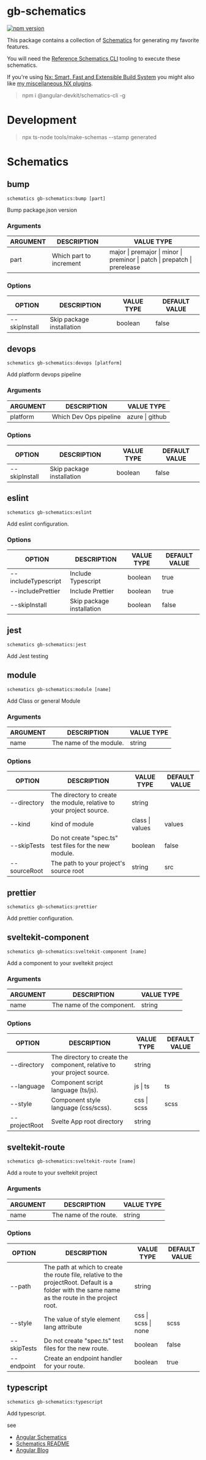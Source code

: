 # gb-schematics

[![npm version](https://badge.fury.io/js/gb-schematics.svg)](https://badge.fury.io/js/gb-schematics)

This package contains a collection of [Schematics](https://github.com/angular/angular-cli/tree/main/packages/angular_devkit/schematics) for generating my favorite features.

You will need the [Reference Schematics CLI](https://www.npmjs.com/package/@angular-devkit/schematics-cli) tooling to execute these schematics.

If you're using [Nx: Smart, Fast and Extensible Build System](https://nx.dev/) you might also like [my miscellaneous NX plugins](https://github.com/GaryB432/gb-nx).

> npm i @angular-devkit/schematics-cli -g

# Development

> npx ts-node tools/make-schemas --stamp generated

# Schematics

## bump

```
schematics gb-schematics:bump [part]
```

Bump package.json version

### Arguments

| ARGUMENT | DESCRIPTION             | VALUE TYPE                                                                |
| -------- | ----------------------- | ------------------------------------------------------------------------- |
| part     | Which part to increment | major \| premajor \| minor \| preminor \| patch \| prepatch \| prerelease |

### Options

| OPTION        | DESCRIPTION               | VALUE TYPE | DEFAULT VALUE |
| ------------- | ------------------------- | ---------- | ------------- |
| --skipInstall | Skip package installation | boolean    | false         |

## devops

```
schematics gb-schematics:devops [platform]
```

Add platform devops pipeline

### Arguments

| ARGUMENT | DESCRIPTION            | VALUE TYPE      |
| -------- | ---------------------- | --------------- |
| platform | Which Dev Ops pipeline | azure \| github |

### Options

| OPTION        | DESCRIPTION               | VALUE TYPE | DEFAULT VALUE |
| ------------- | ------------------------- | ---------- | ------------- |
| --skipInstall | Skip package installation | boolean    | false         |

## eslint

```
schematics gb-schematics:eslint
```

Add eslint configuration.

### Options

| OPTION              | DESCRIPTION               | VALUE TYPE | DEFAULT VALUE |
| ------------------- | ------------------------- | ---------- | ------------- |
| --includeTypescript | Include Typescript        | boolean    | true          |
| --includePrettier   | Include Prettier          | boolean    | true          |
| --skipInstall       | Skip package installation | boolean    | false         |

## jest

```
schematics gb-schematics:jest
```

Add Jest testing

## module

```
schematics gb-schematics:module [name]
```

Add Class or general Module

### Arguments

| ARGUMENT | DESCRIPTION             | VALUE TYPE |
| -------- | ----------------------- | ---------- |
| name     | The name of the module. | string     |

### Options

| OPTION       | DESCRIPTION                                                          | VALUE TYPE      | DEFAULT VALUE |
| ------------ | -------------------------------------------------------------------- | --------------- | ------------- |
| --directory  | The directory to create the module, relative to your project source. | string          |               |
| --kind       | kind of module                                                       | class \| values | values        |
| --skipTests  | Do not create "spec.ts" test files for the new module.               | boolean         | false         |
| --sourceRoot | The path to your project's source root                               | string          | src           |

## prettier

```
schematics gb-schematics:prettier
```

Add prettier configuration.

## sveltekit-component

```
schematics gb-schematics:sveltekit-component [name]
```

Add a component to your sveltekit project

### Arguments

| ARGUMENT | DESCRIPTION                | VALUE TYPE |
| -------- | -------------------------- | ---------- |
| name     | The name of the component. | string     |

### Options

| OPTION        | DESCRIPTION                                                             | VALUE TYPE  | DEFAULT VALUE |
| ------------- | ----------------------------------------------------------------------- | ----------- | ------------- |
| --directory   | The directory to create the component, relative to your project source. | string      |               |
| --language    | Component script language (ts/js).                                      | js \| ts    | ts            |
| --style       | Component style language (css/scss).                                    | css \| scss | scss          |
| --projectRoot | Svelte App root directory                                               | string      |               |

## sveltekit-route

```
schematics gb-schematics:sveltekit-route [name]
```

Add a route to your sveltekit project

### Arguments

| ARGUMENT | DESCRIPTION            | VALUE TYPE |
| -------- | ---------------------- | ---------- |
| name     | The name of the route. | string     |

### Options

| OPTION      | DESCRIPTION                                                                                                                                       | VALUE TYPE          | DEFAULT VALUE |
| ----------- | ------------------------------------------------------------------------------------------------------------------------------------------------- | ------------------- | ------------- |
| --path      | The path at which to create the route file, relative to the projectRoot. Default is a folder with the same name as the route in the project root. | string              |               |
| --style     | The value of style element lang attribute                                                                                                         | css \| scss \| none | scss          |
| --skipTests | Do not create "spec.ts" test files for the new route.                                                                                             | boolean             | false         |
| --endpoint  | Create an endpoint handler for your route.                                                                                                        | boolean             | true          |

## typescript

```
schematics gb-schematics:typescript
```

Add typescript.

see

- [Angular Schematics](https://github.com/angular/angular-cli/tree/main/packages/schematics/angular)
- [Schematics README](https://github.com/angular/angular-cli/blob/main/packages/angular_devkit/schematics/README.md)
- [Angular Blog](https://blog.angular.io/schematics-an-introduction-dc1dfbc2a2b2)
